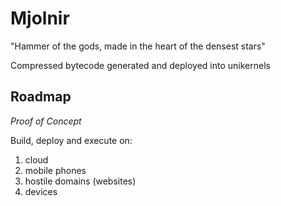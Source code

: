 # Mjolnir
"Hammer of the gods, made in the heart of the densest stars"

Compressed bytecode generated and deployed into unikernels

## Roadmap

*Proof of Concept*

Build, deploy and execute on:
1. cloud
2. mobile phones
3. hostile domains (websites)
4. devices




